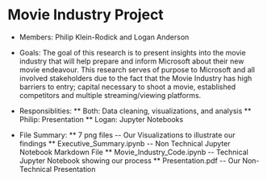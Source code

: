 # Movie Industry Project
* Members: Philip Klein-Rodick and Logan Anderson
* Goals: The goal of this research is to present insights into the movie industry that will help prepare and inform Microsoft about their new movie endeavour.  This research serves of purpose to Microsoft and all involved stakeholders due to the fact that the Movie Industry has high barriers to entry; capital necessary to shoot a movie, established competitors and multiple streaming/viewing platforms.
* Responsiblities: 
  ** Both: Data cleaning, visualizations, and analysis 
  ** Philip: Presentation 
  ** Logan: Jupyter Notebooks

* File Summary: 
  ** 7 png files -- Our Visualizations to illustrate our findings
  ** Executive_Summary.ipynb -- Non Technical Jupyter Notebook Markdown File
  ** Movie_Industry_Code.ipynb -- Technical Jupyter Notebook showing our process
  ** Presentation.pdf -- Our Non-Technical Presentation
